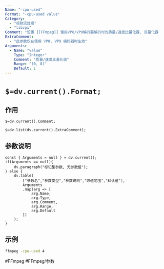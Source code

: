```yaml
---
Name: "-cpu-used"
Format: "-cpu-used value"
Category:
  - "视频流处理"
  - "libvpx"
Comment: "设置 [[FFmpeg]] 使用VP8/VP9编码器编码时的质量/速度比量化器, 该量化器值用于快速设置编码质量与编码速度的权衡关系"
ExtraComment:
  - "此参数仅在使用 VP8, VP9 编码器时生效"
Arguments:
  - Name: "value"
    Type: "Integer"
    Comment: "质量/速度比量化值"
    Range: "[0, 8]"
    Default: 1
---
```


# `$=dv.current().Format;`

## 作用
`$=dv.current().Comment;`

`$=dv.list(dv.current().ExtraComment);`

## 参数说明
```dataviewjs
const { Arguments = null } = dv.current();
if(Arguments == null){
	dv.paragraph("标记型参数, 无参数值");
} else {
	dv.table(
		["参数名","参数类型","参数说明","取值范围","默认值"],
		Arguments
		.map(arg => [
			arg.Name,
			arg.Type,
			arg.Comment,
			arg.Range,
			arg.Default
		])
	);
}

```

## 示例
```bash
ffmpeg -cpu-used 4
```

#FFmpeg #FFmpeg/参数